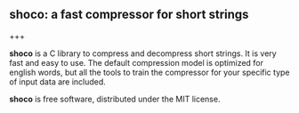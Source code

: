 **shoco**: a fast compressor for short strings
--------------------------------------------
+++

**shoco** is a C library to compress and decompress short strings. It is very fast and easy to use. The default compression model is optimized for english words, but all the tools to train the compressor for your specific type of input data are included.

**shoco** is free software, distributed under the MIT license.
